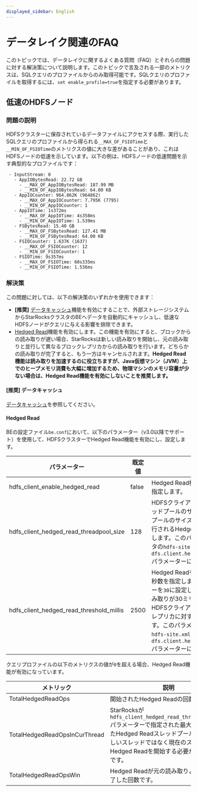 ```yaml
---
displayed_sidebar: English
---
```


# データレイク関連のFAQ

このトピックでは、データレイクに関するよくある質問（FAQ）とそれらの問題に対する解決策について説明します。このトピックで言及される一部のメトリクスは、SQLクエリのプロファイルからのみ取得可能です。SQLクエリのプロファイルを取得するには、`set enable_profile=true`を指定する必要があります。

## 低速のHDFSノード

### 問題の説明

HDFSクラスターに保存されているデータファイルにアクセスする際、実行したSQLクエリのプロファイルから得られる`__MAX_OF_FSIOTime`と`__MIN_OF_FSIOTime`のメトリクスの値に大きな差があることがあり、これはHDFSノードの低速を示しています。以下の例は、HDFSノードの低速問題を示す典型的なプロファイルです：

```plaintext
 - InputStream: 0
   - AppIOBytesRead: 22.72 GB
     - __MAX_OF_AppIOBytesRead: 187.99 MB
     - __MIN_OF_AppIOBytesRead: 64.00 KB
   - AppIOCounter: 964.862K (964862)
     - __MAX_OF_AppIOCounter: 7.795K (7795)
     - __MIN_OF_AppIOCounter: 1
   - AppIOTime: 1s372ms
     - __MAX_OF_AppIOTime: 4s358ms
     - __MIN_OF_AppIOTime: 1.539ms
   - FSBytesRead: 15.40 GB
     - __MAX_OF_FSBytesRead: 127.41 MB
     - __MIN_OF_FSBytesRead: 64.00 KB
   - FSIOCounter: 1.637K (1637)
     - __MAX_OF_FSIOCounter: 12
     - __MIN_OF_FSIOCounter: 1
   - FSIOTime: 9s357ms
     - __MAX_OF_FSIOTime: 60s335ms
     - __MIN_OF_FSIOTime: 1.536ms
```

### 解決策

この問題に対しては、以下の解決策のいずれかを使用できます：

- **[推奨]** [データキャッシュ](../data_source/data_cache.md)機能を有効にすることで、外部ストレージシステムからStarRocksクラスタのBEへデータを自動的にキャッシュし、低速なHDFSノードがクエリに与える影響を排除できます。
- [Hedged Read](https://hadoop.apache.org/docs/r2.8.3/hadoop-project-dist/hadoop-common/release/2.4.0/RELEASENOTES.2.4.0.html)機能を有効にします。この機能を有効にすると、ブロックからの読み取りが遅い場合、StarRocksは新しい読み取りを開始し、元の読み取りと並行して異なるブロックレプリカからの読み取りを行います。どちらかの読み取りが完了すると、もう一方はキャンセルされます。**Hedged Read機能は読み取りを加速するのに役立ちますが、Java仮想マシン（JVM）上でのヒープメモリ消費も大幅に増加するため、物理マシンのメモリ容量が少ない場合は、Hedged Read機能を有効にしないことを推奨します。**

#### [推奨] データキャッシュ

[データキャッシュ](../data_source/data_cache.md)を参照してください。

#### Hedged Read

BEの設定ファイル`be.conf`において、以下のパラメーター（v3.0以降でサポート）を使用して、HDFSクラスターでHedged Read機能を有効にし、設定します。

| パラメーター                                | 既定値 | 説明                                                         |
| ---------------------------------------- | ------------- | ------------------------------------------------------------------- |
| hdfs_client_enable_hedged_read           | false         | Hedged Read機能を有効にするかどうかを指定します。                                    |
| hdfs_client_hedged_read_threadpool_size  | 128           | HDFSクライアント上のHedged Readスレッドプールのサイズを指定します。スレッドプールのサイズは、HDFSクライアントで実行されるHedged Readのスレッド数を制限します。このパラメーターは、HDFSクラスタの`hdfs-site.xml`ファイル内の`dfs.client.hedged.read.threadpool.size`パラメーターに相当します。 |
| hdfs_client_hedged_read_threshold_millis | 2500          | Hedged Readを開始する前に待機するミリ秒数を指定します。例えば、このパラメーターを`30`に設定した場合、ブロックからの読み取りが30ミリ秒以内に返されない場合、HDFSクライアントは直ちに異なるブロックレプリカに対するHedged Readを開始します。このパラメーターは、HDFSクラスタの`hdfs-site.xml`ファイル内の`dfs.client.hedged.read.threshold.millis`パラメーターに相当します。|

クエリプロファイルの以下のメトリクスの値が`0`を超える場合、Hedged Read機能が有効になっています。

| メトリック                         | 説明                                                  |
| ------------------------------ | ------------------------------------------------------------ |
| TotalHedgedReadOps             | 開始されたHedged Readの回数です。                 |
| TotalHedgedReadOpsInCurThread  | StarRocksが`hdfs_client_hedged_read_threadpool_size`パラメーターで指定された最大サイズに達したHedged Readスレッドプールのため、新しいスレッドではなく現在のスレッドでHedged Readを開始する必要があった回数です。 |
| TotalHedgedReadOpsWin          | Hedged Readが元の読み取りよりも早く完了した回数です。 |
